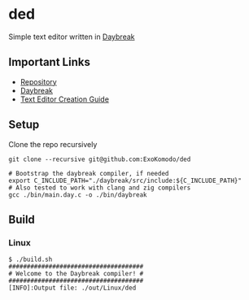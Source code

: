 # ded

Simple text editor written in [Daybreak](https://github.com/ExoKomodo/Daybreak)

## Important Links
- [Repository](https://github.com/ExoKomodo/ded)
- [Daybreak](https://github.com/ExoKomodo/daybreak)
- [Text Editor Creation Guide](https://viewsourcecode.org/snaptoken/kilo/)

## Setup
Clone the repo recursively
```shell
git clone --recursive git@github.com:ExoKomodo/ded

# Bootstrap the daybreak compiler, if needed
export C_INCLUDE_PATH="./daybreak/src/include:${C_INCLUDE_PATH}"
# Also tested to work with clang and zig compilers
gcc ./bin/main.day.c -o ./bin/daybreak
```

## Build

### Linux

```shell
$ ./build.sh
#####################################
# Welcome to the Daybreak compiler! #
#####################################
[INFO]:Output file: ./out/Linux/ded
```